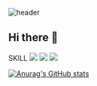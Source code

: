 ![header](https://capsule-render.vercel.app/api?type=cylinder&color=auto&height=100&section=header&text=Kumju%20render&fontSize=40)


## Hi there 👋

SKILL
![](https://img.shields.io/badge/C-00599C?style=for-the-badge&logo=c&logoColor=white) ![](https://img.shields.io/badge/C%2B%2B-00599C?style=for-the-badge&logo=c%2B%2B&logoColor=white) ![](https://img.shields.io/badge/Lua-2C2D72?style=for-the-badge&logo=lua&logoColor=white)

[![Anurag's GitHub stats](https://github-readme-stats.vercel.app/api?username=KUMJU)](https://github.com/anuraghazra/github-readme-stats)

